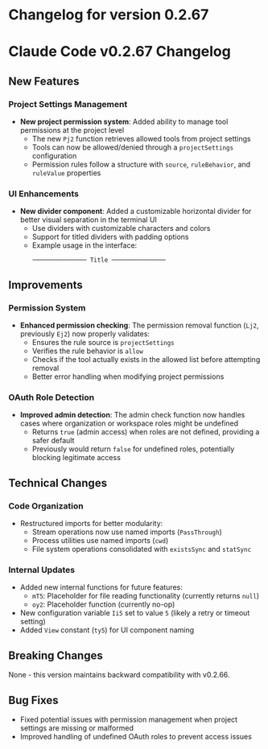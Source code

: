 # Changelog for version 0.2.67

# Claude Code v0.2.67 Changelog

## New Features

### Project Settings Management
- **New project permission system**: Added ability to manage tool permissions at the project level
  - The new `Pj2` function retrieves allowed tools from project settings
  - Tools can now be allowed/denied through a `projectSettings` configuration
  - Permission rules follow a structure with `source`, `ruleBehavior`, and `ruleValue` properties

### UI Enhancements
- **New divider component**: Added a customizable horizontal divider for better visual separation in the terminal UI
  - Use dividers with customizable characters and colors
  - Support for titled dividers with padding options
  - Example usage in the interface:
    ```
    ─────────────── Title ───────────────
    ```

## Improvements

### Permission System
- **Enhanced permission checking**: The permission removal function (`Lj2`, previously `Ej2`) now properly validates:
  - Ensures the rule source is `projectSettings`
  - Verifies the rule behavior is `allow`
  - Checks if the tool actually exists in the allowed list before attempting removal
  - Better error handling when modifying project permissions

### OAuth Role Detection
- **Improved admin detection**: The admin check function now handles cases where organization or workspace roles might be undefined
  - Returns `true` (admin access) when roles are not defined, providing a safer default
  - Previously would return `false` for undefined roles, potentially blocking legitimate access

## Technical Changes

### Code Organization
- Restructured imports for better modularity:
  - Stream operations now use named imports (`PassThrough`)
  - Process utilities use named imports (`cwd`)
  - File system operations consolidated with `existsSync` and `statSync`

### Internal Updates
- Added new internal functions for future features:
  - `mT5`: Placeholder for file reading functionality (currently returns `null`)
  - `oy2`: Placeholder function (currently no-op)
- New configuration variable `Ii5` set to value `5` (likely a retry or timeout setting)
- Added `View` constant (`ty5`) for UI component naming

## Breaking Changes
None - this version maintains backward compatibility with v0.2.66.

## Bug Fixes
- Fixed potential issues with permission management when project settings are missing or malformed
- Improved handling of undefined OAuth roles to prevent access issues
